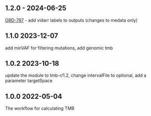 ## 1.2.0 - 2024-06-25
[GRD-797](https://jira.oicr.on.ca/browse/GRD-797) - add vidarr labels to outputs (changes to medata only)

## 1.1.0 2023-12-07
add minVAF for filtering mutations, add genomic tmb

## 1.0.2 2023-10-18
update the module to tmb-r/1.2, change intervalFile to optional, add a parameter targetSpace

## 1.0.0 2022-05-04
The workflow for calculating TMB


